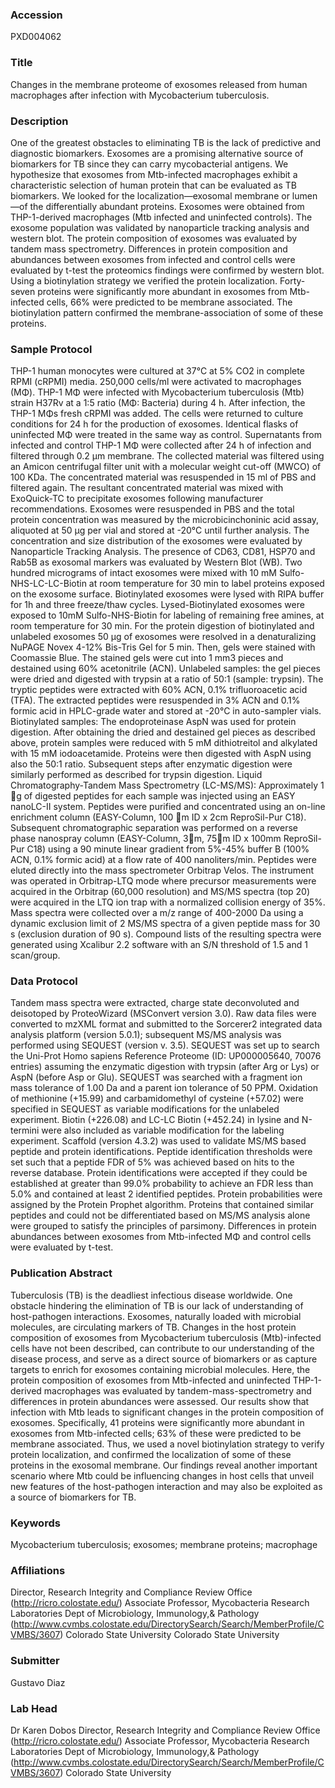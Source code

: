 ### Accession
PXD004062

### Title
Changes in the membrane proteome of exosomes released from human macrophages after infection with Mycobacterium tuberculosis.

### Description
One of the greatest obstacles to eliminating TB is the lack of predictive and diagnostic biomarkers. Exosomes are a promising alternative source of biomarkers for TB since they can carry mycobacterial antigens. We hypothesize that exosomes from Mtb-infected macrophages exhibit a characteristic selection of human protein that can be evaluated as TB biomarkers. We looked for the localization—exosomal membrane or lumen—of the differentially abundant proteins. Exosomes were obtained from THP-1-derived macrophages (Mtb infected and uninfected controls). The exosome population was validated by nanoparticle tracking analysis and western blot. The protein composition of exosomes was evaluated by tandem mass spectrometry. Differences in protein composition and abundances between exosomes from infected and control cells were evaluated by t-test the proteomics findings were confirmed by western blot. Using a biotinylation strategy we verified the protein localization. Forty-seven proteins were significantly more abundant in exosomes from Mtb-infected cells, 66% were predicted to be membrane associated. The biotinylation pattern confirmed the membrane-association of some of these proteins.

### Sample Protocol
THP-1 human monocytes were cultured at 37°C at 5% CO2 in complete RPMI (cRPMI) media. 250,000 cells/ml were activated to macrophages (MΦ). THP-1 MΦ were infected with Mycobacterium tuberculosis (Mtb) strain H37Rv at a 1:5 ratio (MΦ: Bacteria) during 4 h. After infection, the THP-1 MΦs fresh cRPMI was added. The cells were returned to culture conditions for 24 h for the production of exosomes. Identical flasks of uninfected MΦ were treated in the same way as control. Supernatants from infected and control THP-1 MΦ were collected after 24 h of infection and filtered through 0.2 µm membrane. The collected material was filtered using an Amicon centrifugal filter unit with a molecular weight cut-off (MWCO) of 100 KDa. The concentrated material was resuspended in 15 ml of PBS and filtered again. The resultant concentrated material was mixed with ExoQuick-TC to precipitate exosomes following manufacturer recommendations. Exosomes were resuspended in PBS and the total protein concentration was measured by the microbicinchoninic acid assay, aliquoted at 50 µg per vial and stored at -20°C until further analysis. The concentration and size distribution of the exosomes were evaluated by Nanoparticle Tracking Analysis. The presence of CD63, CD81, HSP70 and Rab5B as exosomal markers was evaluated by Western Blot (WB). Two hundred micrograms of intact exosomes were mixed with 10 mM Sulfo-NHS-LC-LC-Biotin at room temperature for 30 min to label proteins exposed on the exosome surface. Biotinylated exosomes were lysed with RIPA buffer for 1h and three freeze/thaw cycles. Lysed-Biotinylated exosomes were exposed to 10mM Sulfo-NHS-Biotin for labeling of remaining free amines, at room temperature for 30 min. For the protein digestion of biotinylated and unlabeled exosomes 50 µg of exosomes were resolved in a denaturalizing NuPAGE Novex 4-12% Bis-Tris Gel for 5 min. Then, gels were stained with Coomassie Blue. The stained gels were cut into 1 mm3 pieces and destained using 60% acetonitrile (ACN). Unlabeled samples: the gel pieces were dried and digested with trypsin at a ratio of 50:1 (sample: trypsin). The tryptic peptides were extracted with 60% ACN, 0.1% trifluoroacetic acid (TFA). The extracted peptides were resuspended in 3% ACN and 0.1% formic acid in HPLC-grade water and stored at -20°C in auto-sampler vials. Biotinylated samples: The endoproteinase AspN was used for protein digestion. After obtaining the dried and destained gel pieces as described above, protein samples were reduced with 5 mM dithiotreitol and alkylated with 15 mM iodoacetamide. Proteins were then digested with AspN using also the 50:1 ratio. Subsequent steps after enzymatic digestion were similarly performed as described for trypsin digestion. Liquid Chromatography-Tandem Mass Spectrometry (LC-MS/MS): Approximately 1 g of digested peptides for each sample was injected using an EASY nanoLC-II system. Peptides were purified and concentrated using an on-line enrichment column (EASY-Column, 100 m ID x 2cm ReproSil-Pur C18). Subsequent chromatographic separation was performed on a reverse phase nanospray column (EASY-Column, 3m, 75m ID x 100mm ReproSil-Pur C18) using a 90 minute linear gradient from 5%-45% buffer B (100% ACN, 0.1% formic acid) at a flow rate of 400 nanoliters/min. Peptides were eluted directly into the mass spectrometer Orbitrap Velos. The instrument was operated in Orbitrap-LTQ mode where precursor measurements were acquired in the Orbitrap (60,000 resolution) and MS/MS spectra (top 20) were acquired in the LTQ ion trap with a normalized collision energy of 35%. Mass spectra were collected over a m/z range of 400-2000 Da using a dynamic exclusion limit of 2 MS/MS spectra of a given peptide mass for 30 s (exclusion duration of 90 s). Compound lists of the resulting spectra were generated using Xcalibur 2.2 software with an S/N threshold of 1.5 and 1 scan/group.

### Data Protocol
Tandem mass spectra were extracted, charge state deconvoluted and deisotoped by ProteoWizard (MSConvert version 3.0). Raw data files were converted to mzXML format and submitted to the Sorcerer2 integrated data analysis platform (version 5.0.1); subsequent MS/MS analysis was performed using SEQUEST (version v. 3.5). SEQUEST was set up to search the Uni-Prot Homo sapiens Reference Proteome (ID: UP000005640, 70076 entries) assuming the enzymatic digestion with trypsin (after Arg or Lys) or AspN (before Asp or Glu). SEQUEST was searched with a fragment ion mass tolerance of 1.00 Da and a parent ion tolerance of 50 PPM. Oxidation of methionine (+15.99) and carbamidomethyl of cysteine (+57.02) were specified in SEQUEST as variable modifications for the unlabeled experiment. Biotin (+226.08) and LC-LC Biotin (+452.24) in lysine and N-termini were also included as variable modification for the labeling experiment. Scaffold (version 4.3.2) was used to validate MS/MS based peptide and protein identifications. Peptide identification thresholds were set such that a peptide FDR of 5% was achieved based on hits to the reverse database. Protein identifications were accepted if they could be established at greater than 99.0% probability to achieve an FDR less than 5.0% and contained at least 2 identified peptides. Protein probabilities were assigned by the Protein Prophet algorithm. Proteins that contained similar peptides and could not be differentiated based on MS/MS analysis alone were grouped to satisfy the principles of parsimony. Differences in protein abundances between exosomes from Mtb-infected MΦ and control cells were evaluated by t-test.

### Publication Abstract
Tuberculosis (TB) is the deadliest infectious disease worldwide. One obstacle hindering the elimination of TB is our lack of understanding of host-pathogen interactions. Exosomes, naturally loaded with microbial molecules, are circulating markers of TB. Changes in the host protein composition of exosomes from Mycobacterium tuberculosis (Mtb)-infected cells have not been described, can contribute to our understanding of the disease process, and serve as a direct source of biomarkers or as capture targets to enrich for exosomes containing microbial molecules. Here, the protein composition of exosomes from Mtb-infected and uninfected THP-1-derived macrophages was evaluated by tandem-mass-spectrometry and differences in protein abundances were assessed. Our results show that infection with Mtb leads to significant changes in the protein composition of exosomes. Specifically, 41 proteins were significantly more abundant in exosomes from Mtb-infected cells; 63% of these were predicted to be membrane associated. Thus, we used a novel biotinylation strategy to verify protein localization, and confirmed the localization of some of these proteins in the exosomal membrane. Our findings reveal another important scenario where Mtb could be influencing changes in host cells that unveil new features of the host-pathogen interaction and may also be exploited as a source of biomarkers for TB.

### Keywords
Mycobacterium tuberculosis; exosomes; membrane proteins; macrophage

### Affiliations
Director, Research Integrity and Compliance Review Office (http://ricro.colostate.edu/)  Associate Professor, Mycobacteria Research Laboratories Dept of Microbiology, Immunology,& Pathology (http://www.cvmbs.colostate.edu/DirectorySearch/Search/MemberProfile/CVMBS/3607) Colorado State University
Colorado State University

### Submitter
Gustavo Diaz

### Lab Head
Dr Karen Dobos
Director, Research Integrity and Compliance Review Office (http://ricro.colostate.edu/)  Associate Professor, Mycobacteria Research Laboratories Dept of Microbiology, Immunology,& Pathology (http://www.cvmbs.colostate.edu/DirectorySearch/Search/MemberProfile/CVMBS/3607) Colorado State University


